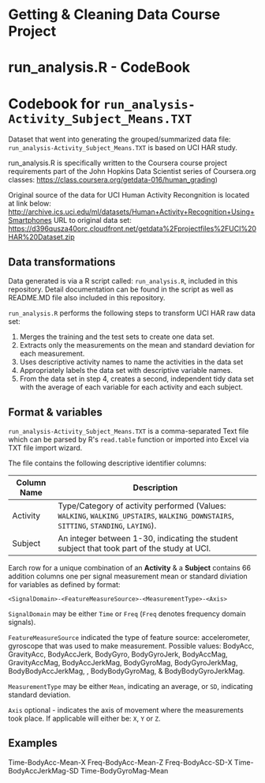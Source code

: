 Getting &amp; Cleaning Data Course Project
==========================================
run_analysis.R - CodeBook
=========================

Codebook for `run_analysis-Activity_Subject_Means.TXT`
===========================
Dataset that went into generating the grouped/summarized data file:
`run_analysis-Activity_Subject_Means.TXT` is based on UCI HAR study.

run_analysis.R is specifically written to the Coursera course project requirements
part of the John Hopkins Data Scientist series of Coursera.org classes:
https://class.coursera.org/getdata-016/human_grading)

Original source of the data for UCI Human Activity Recongnition is located at link below:
http://archive.ics.uci.edu/ml/datasets/Human+Activity+Recognition+Using+Smartphones
URL to original data set:
https://d396qusza40orc.cloudfront.net/getdata%2Fprojectfiles%2FUCI%20HAR%20Dataset.zip

Data transformations
--------------------
Data generated is via a R script called: `run_analysis.R`, included in this repository.
Detail documentation can be found in the script as well as README.MD file also included in
this repository.

`run_analysis.R` performs the following steps to transform UCI HAR raw data set:

1. Merges the training and the test sets to create one data set.
2. Extracts only the measurements on the mean and standard deviation for each measurement. 
3. Uses descriptive activity names to name the activities in the data set
4. Appropriately labels the data set with descriptive variable names. 
5. From the data set in step 4, creates a second, independent tidy data set with the average of each variable for each activity and each subject.

Format & variables
------------------
`run_analysis-Activity_Subject_Means.TXT` is a comma-separated Text file which can be parsed by R's
`read.table` function or imported into Excel via TXT file import wizard.

The file contains the following descriptive identifier columns:

| Column Name | Description                                                    |
| ----------- | -------------------------------------------------------------- |
| Activity    | Type/Category of activity performed (Values: `WALKING`, `WALKING_UPSTAIRS`, `WALKING_DOWNSTAIRS`, `SITTING`, `STANDING`, `LAYING`). |
| Subject     | An integer between 1-30, indicating the student subject that took part of the study at UCI. |

Earch row for a unique combination of an **Activity** & a **Subject** contains 66 addition columns one per signal measurement mean or standard diviation for variables as defined by format:
```
<SignalDomain>-<FeatureMeasureSource>-<MeasurementType>-<Axis>
```

`SignalDomain` may be either `Time` or `Freq` (`Freq` denotes frequency domain signals).

`FeatureMeasureSource` indicated the type of feature source: accelerometer, gyroscope that was used to make measurement. Possible values: BodyAcc, GravityAcc, BodyAccJerk, BodyGyro, BodyGyroJerk, BodyAccMag, GravityAccMag, BodyAccJerkMag, BodyGyroMag, BodyGyroJerkMag, BodyBodyAccJerkMag, , BodyBodyGyroMag, & BodyBodyGyroJerkMag.

`MeasurementType` may be either `Mean`, indicating an average, or `SD`, indicating standard deviation.

`Axis` optional - indicates the axis of movement where the measurements took place. If applicable will either be: `X`, `Y` or `Z`.

Examples
--------
Time-BodyAcc-Mean-X
Freq-BodyAcc-Mean-Z
Freq-BodyAcc-SD-X
Time-BodyAccJerkMag-SD
Time-BodyGyroMag-Mean
